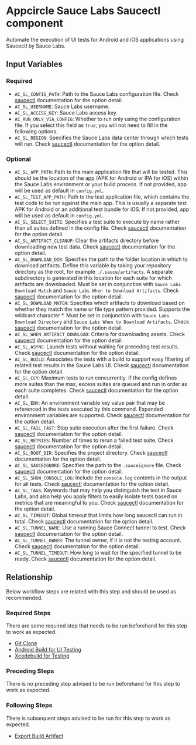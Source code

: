 # Appcircle Sauce Labs Saucectl component

Automate the execution of UI tests for Android and iOS applications using Saucectl by Sauce Labs.

## Input Variables

### Required

- `AC_SL_CONFIG_PATH`: Path to the Sauce Labs configuration file. Check [saucectl](https://docs.saucelabs.com/dev/cli/saucectl/run/#--config) documentation for the option detail.
- `AC_SL_USERNAME`: Sauce Labs username.
- `AC_SL_ACCESS_KEY`: Sauce Labs access key.
- `AC_RUN_ONLY_VIA_CONFIG`: Whether to run only using the configuration file. If you select this field as `true`, you will not need to fill in the following options.
- `AC_SL_REGION`: Specifies the Sauce Labs data center through which tests will run. Check [saucectl](https://docs.saucelabs.com/dev/cli/saucectl/run/#--region) documentation for the option detail.

### Optional

- `AC_SL_APP_PATH`: Path to the main application file that will be tested. This should be the location of the app (APK for Android or IPA for iOS) within the Sauce Labs environment or your build process. If not provided, app will be used as default in `config.yml`.
- `AC_SL_TEST_APP_PATH`: Path to the test application file, which contains the test code to be run against the main app. This is usually a separate test APK for Android or an additional test bundle for iOS. If not provided, app will be used as default in `config.yml`.
- `AC_SL_SELECT_SUITE`: Specifies a test suite to execute by name rather than all suites defined in the config file. Check [saucectl](https://docs.saucelabs.com/dev/cli/saucectl/run/#--select-suite) documentation for the option detail.
- `AC_SL_ARTIFACT_CLEANUP`: Clear the artifacts directory before downloading new test data. Check [saucectl](https://docs.saucelabs.com/dev/cli/saucectl/run/#--artifactscleanup) documentation for the option detail.
- `AC_SL_DOWNLOAD_DIR`: Specifies the path to the folder location in which to download artifacts. Define this variable by taking your repository directory as the root, for example `./.sauce/artifacts`. A separate subdirectory is generated in this location for each suite for which artifacts are downloaded. Must be set in conjunction with `Sauce Labs Download Match` and `Sauce Labs When to Download Artifacts`. Check [saucectl](https://docs.saucelabs.com/dev/cli/saucectl/run/#--artifactsdownloaddirectory) documentation for the option detail.
- `AC_SL_DOWNLOAD_MATCH`: Specifies which artifacts to download based on whether they match the name or file type pattern provided. Supports the wildcard character *. Must be set in conjunction with `Sauce Labs Download Directory` and `Sauce Labs When to Download Artifacts`. Check [saucectl](https://docs.saucelabs.com/dev/cli/saucectl/run/#--artifactsdownloadwhen) documentation for the option detail.
- `AC_SL_WHEN_ARTIFACT_DOWNLOAD`: Criteria for downloading assets. Check [saucectl](https://docs.saucelabs.com/dev/cli/saucectl/run/#--artifactsdownloadwhen) documentation for the option detail.
- `AC_SL_ASYNC`: Launch tests without waiting for preceding test results. Check [saucectl](https://docs.saucelabs.com/dev/cli/saucectl/run/#--async) documentation for the option detail.
- `AC_SL_BUILD`: Associates the tests with a build to support easy filtering of related test results in the Sauce Labs UI. Check [saucectl](https://docs.saucelabs.com/dev/cli/saucectl/run/#--build) documentation for the option detail.
- `AC_SL_CCY`: Maximum tests to run concurrently. If the config defines more suites than the max, excess suites are queued and run in order as each suite completes. Check [saucectl](https://docs.saucelabs.com/dev/cli/saucectl/run/#--ccy) documentation for the option detail.
- `AC_SL_ENV`: An environment variable key value pair that may be referenced in the tests executed by this command. Expanded environment variables are supported. Check [saucectl](https://docs.saucelabs.com/dev/cli/saucectl/run/#--env) documentation for the option detail.
- `AC_SL_FAIL_FAST`: Stop suite execution after the first failure. Check [saucectl](https://docs.saucelabs.com/dev/cli/saucectl/run/#--fail-fast) documentation for the option detail.
- `AC_SL_RETRIES`: Number of times to rerun a failed test suite. Check [saucectl](https://docs.saucelabs.com/dev/cli/saucectl/run/#--retries) documentation for the option detail.
- `AC_SL_ROOT_DIR`: Specifies the project directory. Check [saucectl](https://docs.saucelabs.com/dev/cli/saucectl/run/#--root-dir) documentation for the option detail.
- `AC_SL_SAUCEIGNORE`: Specifies the path to the `.sauceignore` file. Check [saucectl](https://docs.saucelabs.com/dev/cli/saucectl/run/#--sauceignore) documentation for the option detail.
- `AC_SL_SHOW_CONSOLE_LOG`: Include the `console.log` contents in the output for all tests. Check [saucectl](https://docs.saucelabs.com/dev/cli/saucectl/run/#--show-console-log) documentation for the option detail.
- `AC_SL_TAGS`: Keywords that may help you distinguish the test in Sauce Labs, and also help you apply filters to easily isolate tests based on metrics that are meaningful to you. Check [saucectl](https://docs.saucelabs.com/dev/cli/saucectl/run/#--tags) documentation for the option detail.
- `AC_SL_TIMEOUT`: Global timeout that limits how long saucectl can run in total. Check [saucectl](https://docs.saucelabs.com/dev/cli/saucectl/run/#--timeout) documentation for the option detail.
- `AC_SL_TUNNEL_NAME`: Use a running Sauce Connect tunnel to test. Check [saucectl](https://docs.saucelabs.com/dev/cli/saucectl/run/#--tunnel-name) documentation for the option detail.
- `AC_SL_TUNNEL_OWNER`: The tunnel owner, if it is not the testing account. Check [saucectl](https://docs.saucelabs.com/dev/cli/saucectl/run/#--tunnel-owner) documentation for the option detail.
- `AC_SL_TUNNEL_TIMEOUT`: How long to wait for the specified tunnel to be ready. Check [saucectl](https://docs.saucelabs.com/dev/cli/saucectl/run/#--tunnel-timeout) documentation for the option detail.

## Relationship

Below workflow steps are related with this step and should be used as recommended.

### Required Steps

There are some required step that needs to be run beforehand for this step to work as expected.

- [Git Clone](https://docs.appcircle.io/workflows/common-workflow-steps/git-clone)
- [Android Build for UI Testing](https://docs.appcircle.io/workflows/android-specific-workflow-steps/android-build-for-ui-testing)
- [Xcodebuild for Testing](https://docs.appcircle.io/workflows/ios-specific-workflow-steps/xcodebuild-for-testing)

### Preceding Steps

There is no preceding step advised to be run beforehand for this step to work as expected.

### Following Steps

There is subsequent steps advised to be run for this step to work as expected.

- [Export Build Artifact](https://docs.appcircle.io/workflows/common-workflow-steps/export-build-artifacts)

